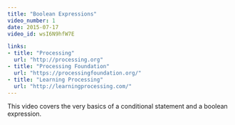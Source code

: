 ```yaml
---
title: "Boolean Expressions"
video_number: 1
date: 2015-07-17
video_id: wsI6N9hfW7E

links:
- title: "Processing"
  url: "http://processing.org"
- title: "Processing Foundation"
  url: "https://processingfoundation.org/"
- title: "Learning Processing"
  url: "http://learningprocessing.com/"
---
```


This video covers the very basics of a conditional statement and a boolean expression.

